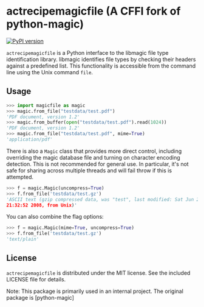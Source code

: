 # actrecipemagicfile (A CFFI fork of python-magic)
[![PyPI version](https://badge.fury.io/py/actrecipemagicfile.svg)](https://badge.fury.io/py/actrecipemagicfile)

`actrecipemagicfile` is a Python interface to the libmagic file type identification library. libmagic identifies file types by checking their headers against a predefined list. This functionality is accessible from the command line using the Unix command `file`.

## Usage

```python
>>> import magicfile as magic
>>> magic.from_file("testdata/test.pdf")
'PDF document, version 1.2'
>>> magic.from_buffer(open("testdata/test.pdf").read(1024))
'PDF document, version 1.2'
>>> magic.from_file("testdata/test.pdf", mime=True)
'application/pdf'
```

There is also a `Magic` class that provides more direct control,
including overriding the magic database file and turning on character
encoding detection.  This is not recommended for general use.  In
particular, it's not safe for sharing across multiple threads and
will fail throw if this is attempted.

```python
>>> f = magic.Magic(uncompress=True)
>>> f.from_file('testdata/test.gz')
'ASCII text (gzip compressed data, was "test", last modified: Sat Jun 28
21:32:52 2008, from Unix)'
```

You can also combine the flag options:

```python
>>> f = magic.Magic(mime=True, uncompress=True)
>>> f.from_file('testdata/test.gz')
'text/plain'
```

## License

`actrecipemagicfile` is distributed under the MIT license.  See the included
LICENSE file for details.

Note: This package is primarily used in an internal project. The original package is [python-magic]